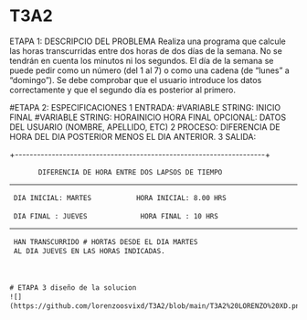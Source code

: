 # T3A2

ETAPA 1: DESCRIPCIO DEL PROBLEMA 
Realiza una programa que calcule las horas transcurridas entre dos horas de dos días de la semana. No se tendrán en cuenta los minutos ni los segundos. El día de la semana se puede pedir como un número (del 1 al 7) o como una cadena (de “lunes” a “domingo”). Se debe comprobar que el usuario introduce los datos correctamente y que el segundo día es posterior al primero.

#ETAPA 2: ESPECIFICACIONES 
1 ENTRADA:
#VARIABLE STRING: INICIO 
FINAL 
#VARIABLE STRING: HORAINICIO
HORA FINAL 
OPCIONAL: DATOS DEL USUARIO (NOMBRE, APELLIDO, ETC)
2 PROCESO:
DIFERENCIA DE HORA DEL DIA POSTERIOR MENOS EL DIA ANTERIOR. 
3 SALIDA:

+--------------------------------------------------------------------+

           DIFERENCIA DE HORA ENTRE DOS LAPSOS DE TIEMPO 
           
----------------------------------------------------------------------
     DIA INICIAL: MARTES           HORA INICIAL: 8.00 HRS 
     
     DIA FINAL : JUEVES             HORA FINAL : 10 HRS 
----------------------------------------------------------------------
     HAN TRANSCURRIDO # HORTAS DESDE EL DIA MARTES
     AL DIA JUEVES EN LAS HORAS INDICADAS.    
     
     
     
    # ETAPA 3 diseño de la solucion 
    ![](https://github.com/lorenzoosvixd/T3A2/blob/main/T3A2%20LORENZO%20XD.png)
     
                                 
